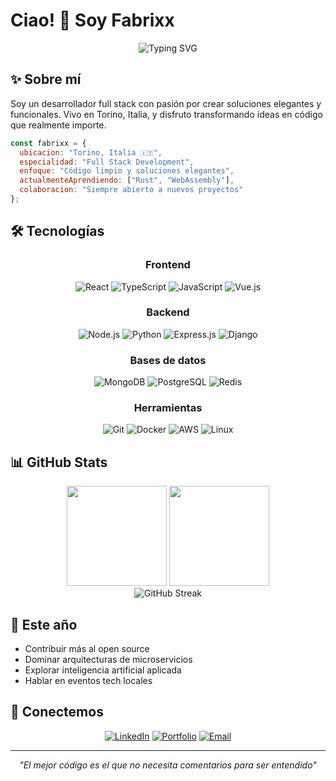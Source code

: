 # Ciao! 👋 Soy Fabrixx

<div align="center">
  <img src="https://readme-typing-svg.herokuapp.com/?lines=Full+Stack+Developer;Apasionado+por+el+código+limpio;Siempre+aprendiendo+algo+nuevo&font=Fira%20Code&center=true&width=380&height=50&duration=4000&pause=1000" alt="Typing SVG" />
</div>

## ✨ Sobre mí

Soy un desarrollador full stack con pasión por crear soluciones elegantes y funcionales. Vivo en Torino, Italia, y disfruto transformando ideas en código que realmente importe.

```javascript
const fabrixx = {
  ubicacion: "Torino, Italia 🇮🇹",
  especialidad: "Full Stack Development",
  enfoque: "Código limpio y soluciones elegantes",
  actualmenteAprendiendo: ["Rust", "WebAssembly"],
  colaboracion: "Siempre abierto a nuevos proyectos"
};
```

## 🛠 Tecnologías

<div align="center">

### Frontend
![React](https://img.shields.io/badge/React-20232A?style=for-the-badge&logo=react&logoColor=61DAFB)
![TypeScript](https://img.shields.io/badge/TypeScript-007ACC?style=for-the-badge&logo=typescript&logoColor=white)
![JavaScript](https://img.shields.io/badge/JavaScript-F7DF1E?style=for-the-badge&logo=javascript&logoColor=black)
![Vue.js](https://img.shields.io/badge/Vue.js-35495E?style=for-the-badge&logo=vuedotjs&logoColor=4FC08D)

### Backend
![Node.js](https://img.shields.io/badge/Node.js-43853D?style=for-the-badge&logo=node.js&logoColor=white)
![Python](https://img.shields.io/badge/Python-3776AB?style=for-the-badge&logo=python&logoColor=white)
![Express.js](https://img.shields.io/badge/Express.js-404D59?style=for-the-badge&logo=express&logoColor=white)
![Django](https://img.shields.io/badge/Django-092E20?style=for-the-badge&logo=django&logoColor=white)

### Bases de datos
![MongoDB](https://img.shields.io/badge/MongoDB-4EA94B?style=for-the-badge&logo=mongodb&logoColor=white)
![PostgreSQL](https://img.shields.io/badge/PostgreSQL-316192?style=for-the-badge&logo=postgresql&logoColor=white)
![Redis](https://img.shields.io/badge/Redis-DC382D?style=for-the-badge&logo=redis&logoColor=white)

### Herramientas
![Git](https://img.shields.io/badge/Git-F05032?style=for-the-badge&logo=git&logoColor=white)
![Docker](https://img.shields.io/badge/Docker-2496ED?style=for-the-badge&logo=docker&logoColor=white)
![AWS](https://img.shields.io/badge/AWS-232F3E?style=for-the-badge&logo=amazon-aws&logoColor=white)
![Linux](https://img.shields.io/badge/Linux-FCC624?style=for-the-badge&logo=linux&logoColor=black)

</div>

## 📊 GitHub Stats

<div align="center">
  <img height="160em" src="https://github-readme-stats.vercel.app/api?username=fabriisomazzi&show_icons=true&theme=tokyonight&hide_border=true&include_all_commits=true&count_private=true"/>
  <img height="160em" src="https://github-readme-stats.vercel.app/api/top-langs/?username=fabriisomazzi&layout=compact&theme=tokyonight&hide_border=true&langs_count=6"/>
</div>

<div align="center">
  <img src="https://github-readme-streak-stats.herokuapp.com/?user=fabriisomazzi&theme=tokyonight&hide_border=true" alt="GitHub Streak"/>
</div>

## 🎯 Este año

- Contribuir más al open source
- Dominar arquitecturas de microservicios  
- Explorar inteligencia artificial aplicada
- Hablar en eventos tech locales

## 💬 Conectemos

<div align="center">
  
[![LinkedIn](https://img.shields.io/badge/-LinkedIn-0A66C2?style=flat&logo=linkedin&logoColor=white)](https://linkedin.com/in/tu-perfil)
[![Portfolio](https://img.shields.io/badge/-Portfolio-000000?style=flat&logo=firefox&logoColor=white)](https://tu-portfolio.com)
[![Email](https://img.shields.io/badge/-Email-EA4335?style=flat&logo=gmail&logoColor=white)](mailto:tu-email@gmail.com)

</div>

---

<div align="center">
  <i>"El mejor código es el que no necesita comentarios para ser entendido"</i>
</div>
